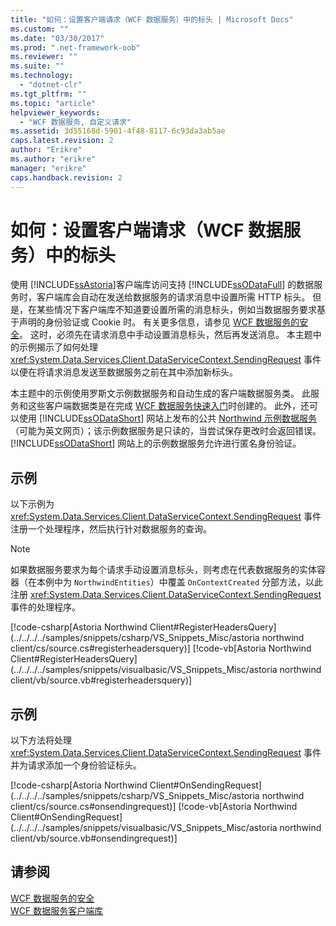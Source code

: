 ```yaml
---
title: "如何：设置客户端请求（WCF 数据服务）中的标头 | Microsoft Docs"
ms.custom: ""
ms.date: "03/30/2017"
ms.prod: ".net-framework-oob"
ms.reviewer: ""
ms.suite: ""
ms.technology: 
  - "dotnet-clr"
ms.tgt_pltfrm: ""
ms.topic: "article"
helpviewer_keywords: 
  - "WCF 数据服务, 自定义请求"
ms.assetid: 3d55168d-5901-4f48-8117-6c93da3ab5ae
caps.latest.revision: 2
author: "Erikre"
ms.author: "erikre"
manager: "erikre"
caps.handback.revision: 2
---
```

# 如何：设置客户端请求（WCF 数据服务）中的标头
使用 [!INCLUDE[ssAstoria](../../../../includes/ssastoria-md.md)]客户端库访问支持 [!INCLUDE[ssODataFull](../../../../includes/ssodatafull-md.md)] 的数据服务时，客户端库会自动在发送给数据服务的请求消息中设置所需 HTTP 标头。  但是，在某些情况下客户端库不知道要设置所需的消息标头，例如当数据服务要求基于声明的身份验证或 Cookie 时。  有关更多信息，请参见 [WCF 数据服务的安全](../../../../docs/framework/data/wcf/securing-wcf-data-services.md#clientAuthentication)。  这时，必须先在请求消息中手动设置消息标头，然后再发送消息。  本主题中的示例揭示了如何处理 <xref:System.Data.Services.Client.DataServiceContext.SendingRequest> 事件以便在将请求消息发送至数据服务之前在其中添加新标头。  
  
 本主题中的示例使用罗斯文示例数据服务和自动生成的客户端数据服务类。  此服务和这些客户端数据类是在完成 [WCF 数据服务快速入门](../../../../docs/framework/data/wcf/quickstart-wcf-data-services.md)时创建的。  此外，还可以使用 [!INCLUDE[ssODataShort](../../../../includes/ssodatashort-md.md)] 网站上发布的公共 [Northwind 示例数据服务](http://go.microsoft.com/fwlink/?LinkId=187426)（可能为英文网页）；该示例数据服务是只读的，当尝试保存更改时会返回错误。  [!INCLUDE[ssODataShort](../../../../includes/ssodatashort-md.md)] 网站上的示例数据服务允许进行匿名身份验证。  
  
## 示例  
 以下示例为 <xref:System.Data.Services.Client.DataServiceContext.SendingRequest> 事件注册一个处理程序，然后执行针对数据服务的查询。  
  
> [!NOTE]
>  如果数据服务要求为每个请求手动设置消息标头，则考虑在代表数据服务的实体容器（在本例中为 `NorthwindEntities`）中覆盖 `OnContextCreated` 分部方法，以此注册 <xref:System.Data.Services.Client.DataServiceContext.SendingRequest> 事件的处理程序。  
  
 [!code-csharp[Astoria Northwind Client#RegisterHeadersQuery](../../../../samples/snippets/csharp/VS_Snippets_Misc/astoria northwind client/cs/source.cs#registerheadersquery)]
 [!code-vb[Astoria Northwind Client#RegisterHeadersQuery](../../../../samples/snippets/visualbasic/VS_Snippets_Misc/astoria northwind client/vb/source.vb#registerheadersquery)]  
  
## 示例  
 以下方法将处理 <xref:System.Data.Services.Client.DataServiceContext.SendingRequest> 事件并为请求添加一个身份验证标头。  
  
 [!code-csharp[Astoria Northwind Client#OnSendingRequest](../../../../samples/snippets/csharp/VS_Snippets_Misc/astoria northwind client/cs/source.cs#onsendingrequest)]
 [!code-vb[Astoria Northwind Client#OnSendingRequest](../../../../samples/snippets/visualbasic/VS_Snippets_Misc/astoria northwind client/vb/source.vb#onsendingrequest)]  
  
## 请参阅  
 [WCF 数据服务的安全](../../../../docs/framework/data/wcf/securing-wcf-data-services.md)   
 [WCF 数据服务客户端库](../../../../docs/framework/data/wcf/wcf-data-services-client-library.md)